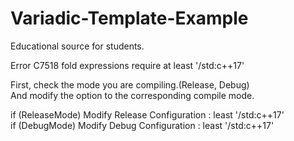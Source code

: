 # Variadic-Template-Example
Educational source for students.

Error C7518 fold expressions require at least '/std:c++17'

First, check the mode you are compiling.(Release, Debug)  
And modify the option to the corresponding compile mode.

if (ReleaseMode) Modify Release Configuration : least '/std:c++17'  
if (DebugMode) Modify Debug Configuration : least '/std:c++17'  
